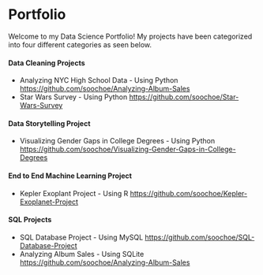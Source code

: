 # Portfolio
Welcome to my Data Science Portfolio! My projects have been categorized into four different categories as seen below. 

#### Data Cleaning Projects
- Analyzing NYC High School Data - Using Python https://github.com/soochoe/Analyzing-Album-Sales
- Star Wars Survey - Using Python https://github.com/soochoe/Star-Wars-Survey

#### Data Storytelling Project
- Visualizing Gender Gaps in College Degrees - Using Python https://github.com/soochoe/Visualizing-Gender-Gaps-in-College-Degrees

#### End to End Machine Learning Project
- Kepler Exoplant Project - Using R https://github.com/soochoe/Kepler-Exoplanet-Project

#### SQL Projects
- SQL Database Project - Using MySQL https://github.com/soochoe/SQL-Database-Project
- Analyzing Album Sales - Using SQLite https://github.com/soochoe/Analyzing-Album-Sales

